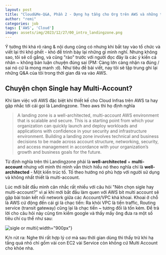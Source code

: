 ```yaml
---
layout: post
title: "Cloud&Me-Q&A, Phần 2 - Dựng hạ tầng cho Org trên AWS và những tâm tư,"
author: "remi"
categories: job
tags: ['AWS', 'Cloud']
image: assets/img/2023/12/27/00_intro_landingzone.png
---
```


Ý tưởng thì khá rõ ràng & nội dung cũng có nhưng khi bắt tay vào tổ chức và viết lại thì khó phết - khó để trình bày lại những gì mình nghĩ. Nhưng không sao, tôi sẽ cố gắng, và cũng "rào" trước với người đọc đây là các ý kiến cá nhân ~ không bàn luận chuyện đúng sai (PM: Càng lớn càng nhận ra đúng / sai nó cứ là mong manh :d). Như tiêu đề bài viết, nay tôi sẽ tập trung ghi lại những Q&A của tôi trong thời gian đã va vào AWS. 

## Chuyện chọn Single hay Multi-Account?

Khi làm việc với AWS đặc biệt khi thiết kế cho Cloud Infras trên AWS ta hay gặp nhắc tới cái gọi là Landingzone. Theo aws thì họ định nghĩa 
>A landing zone is a well-architected, multi-account AWS environment that is scalable and secure. This is a starting point from which your organization can quickly launch and deploy workloads and applications with confidence in your security and infrastructure environment. Building a landing zone involves technical and business decisions to be made across account structure, networking, security, and access management in accordance with your organization’s growth and business goals for the future.

Từ định nghĩa trên thì Landingzone phải là **well-architected** + **multi-account** nhưng với mình thì mình vẫn thích hiểu nó theo nghĩa chỉ là **well-architected** - Một kiến trúc tố. Tố theo hướng nó phù hợp với người sử dụng và không nhất thiết là multi-account. 

Lúc mới bắt đầu mình cân nhắc rất nhiều với câu hỏi "Nên chọn sigle hay multi-account?" vì ai khi mới bắt đầu làm quen với AWS bít multi account sẽ gặp bài toán kết nối network giữa các Account/VPC khá khoai. Khoai ở chỗ là AWS cứ động đến cái gì là chạc tiền: Ra khỏi VPC là tiền traffic, Routing service (transit gateway) cũng lại là chạc tiền ~ tương đối là tốn kém. Để trả lời cho câu hỏi này cũng tìm kiếm google và thấy mấy ông đưa ra một số tiêu chí cụ thể như sau:

![sigle or multi]( {{site.url}}/assets/img/2023/12/27/05_sigle_multi.png){:width="900px"}

K/n rút ra: Nghe thì rất hợp lý cơ mà sau thời gian dùng thì thấy trừ khi hạ tầng quá nhỏ chỉ gồm vài con EC2 vài Service còn không cứ Multi Account cho khỏe nha.





